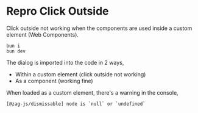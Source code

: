 # Repro Click Outside

Click outside not working when the components are used inside a custom element (Web Components).

```
bun i
bun dev
```

The dialog is imported into the code in 2 ways,

- Within a custom element (click outside not working)
- As a component (working fine)

When loaded as a custom element, there's a warning in the console,

```
[@zag-js/dismissable] node is `null` or `undefined`
```

